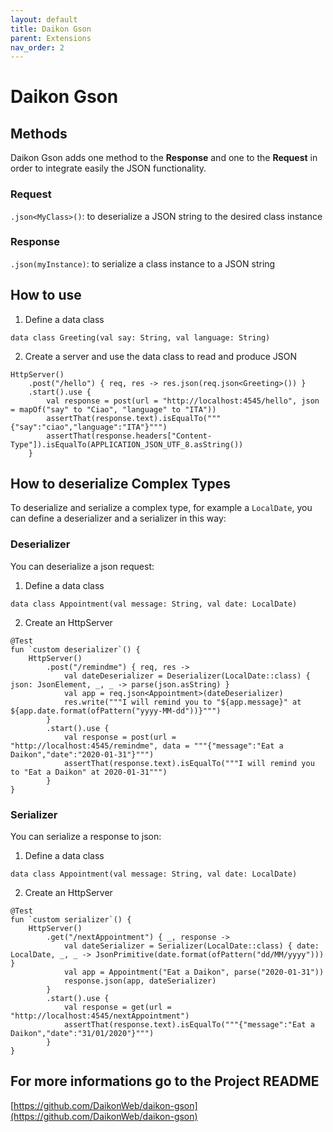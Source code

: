 ```yaml
---
layout: default
title: Daikon Gson
parent: Extensions
nav_order: 2
---
```


# Daikon Gson

## Methods
Daikon Gson adds one method to the **Response** and one to the **Request** in order to integrate easily the JSON functionality.

### Request
`.json<MyClass>()`: to deserialize a JSON string to the desired class instance

### Response
`.json(myInstance)`: to serialize a class instance to a JSON string

## How to use
1. Define a data class
```
data class Greeting(val say: String, val language: String)
```

2. Create a server and use the data class to read and produce JSON
```
HttpServer()
    .post("/hello") { req, res -> res.json(req.json<Greeting>()) }
    .start().use {
        val response = post(url = "http://localhost:4545/hello", json = mapOf("say" to "Ciao", "language" to "ITA"))
        assertThat(response.text).isEqualTo("""{"say":"ciao","language":"ITA"}""")
        assertThat(response.headers["Content-Type"]).isEqualTo(APPLICATION_JSON_UTF_8.asString())
    }
```

## How to deserialize Complex Types
To deserialize and serialize a complex type, for example a `LocalDate`, you can define a deserializer and a serializer in this way:

### Deserializer
You can deserialize a json request:

1. Define a data class
```
data class Appointment(val message: String, val date: LocalDate)
```

2. Create an HttpServer
```
@Test
fun `custom deserializer`() {
    HttpServer()
        .post("/remindme") { req, res ->
            val dateDeserializer = Deserializer(LocalDate::class) { json: JsonElement, _, _ -> parse(json.asString) }
            val app = req.json<Appointment>(dateDeserializer)
            res.write("""I will remind you to "${app.message}" at ${app.date.format(ofPattern("yyyy-MM-dd"))}""")
        }
        .start().use {
            val response = post(url = "http://localhost:4545/remindme", data = """{"message":"Eat a Daikon","date":"2020-01-31"}""")
            assertThat(response.text).isEqualTo("""I will remind you to "Eat a Daikon" at 2020-01-31""")
        }
}
```

### Serializer
You can serialize a response to json:

1. Define a data class
```
data class Appointment(val message: String, val date: LocalDate)
```

2. Create an HttpServer
```
@Test
fun `custom serializer`() {
    HttpServer()
        .get("/nextAppointment") { _, response ->
            val dateSerializer = Serializer(LocalDate::class) { date: LocalDate, _, _ -> JsonPrimitive(date.format(ofPattern("dd/MM/yyyy"))) }
            val app = Appointment("Eat a Daikon", parse("2020-01-31"))
            response.json(app, dateSerializer)
        }
        .start().use {
            val response = get(url = "http://localhost:4545/nextAppointment")
            assertThat(response.text).isEqualTo("""{"message":"Eat a Daikon","date":"31/01/2020"}""")
        }
}
```

## For more informations go to the Project README
[https://github.com/DaikonWeb/daikon-gson](https://github.com/DaikonWeb/daikon-gson)
